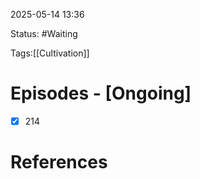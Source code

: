 
2025-05-14 13:36


Status: #Waiting 

Tags:[[Cultivation]]

# Episodes - [Ongoing]

- [x] 214


# References

